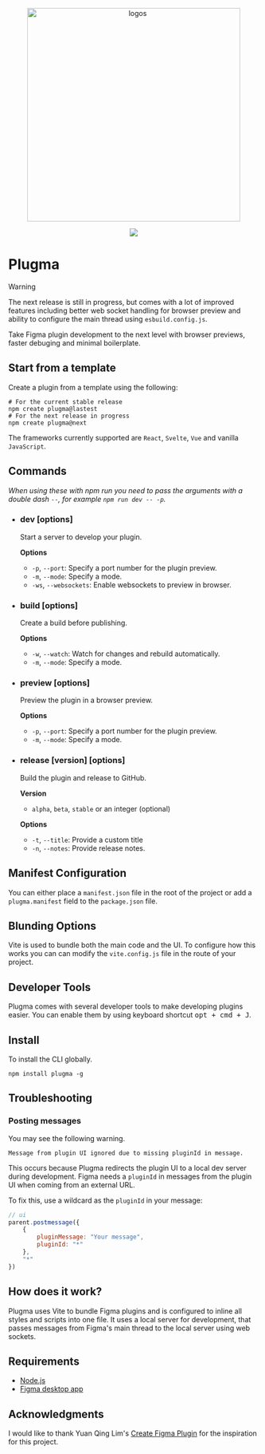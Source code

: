 <p align="center">
  <img width="428" alt="logos" src="https://github.com/gavinmcfarland/plugma/assets/5551/ad6f0a2d-43d5-413d-88f0-4f31374aa148">
</p>

<p align="center">
    <a href="https://www.npmjs.com/package/plugma"><img src="https://img.shields.io/npm/v/plugma.svg"></a>
</p>

# Plugma

> [!WARNING]
> The next release is still in progress, but comes with a lot of improved features including better web socket handling for browser preview and ability to configure the main thread using `esbuild.config.js`.

Take Figma plugin development to the next level with browser previews, faster debuging and minimal boilerplate.

## Start from a template

Create a plugin from a template using the following:

```shell
# For the current stable release
npm create plugma@lastest
# For the next release in progress
npm create plugma@next
```

The frameworks currently supported are `React`, `Svelte`, `Vue` and vanilla `JavaScript`.

<!-- ## Create plugin from template

```shell
npm create plugma@latest
```

Follow the on-screen instructions.

Currently, the only framework supported is `Svelte`. -->

## Commands

_When using these with npm run you need to pass the arguments with a double dash `--`, for example `npm run dev -- -p`._

<!-- ### `plugma init`

Follow the on-screen instructions to create a plugin from a template.

Currently, the only framework supported is `Svelte`. -->

-   ### dev [options]

    Start a server to develop your plugin.

    **Options**

    -   `-p`, `--port`: Specify a port number for the plugin preview.
    -   `-m`, `--mode`: Specify a mode.
    -   `-ws`, `--websockets`: Enable websockets to preview in browser.

-   ### build [options]

    Create a build before publishing.

    **Options**

    -   `-w`, `--watch`: Watch for changes and rebuild automatically.
    -   `-m`, `--mode`: Specify a mode.

-   ### preview [options]

    Preview the plugin in a browser preview.

    **Options**

    -   `-p`, `--port`: Specify a port number for the plugin preview.
    -   `-m`, `--mode`: Specify a mode.

-   ### release [version] [options]

    Build the plugin and release to GitHub.

    **Version**

    -   `alpha`, `beta`, `stable` or an integer (optional)

    **Options**

    -   `-t`, `--title`: Provide a custom title
    -   `-n`, `--notes`: Provide release notes.

<!-- ## Folder structure

Depending on which framework you choose, the files might vary slightly, but the file structure will remain the same.

- `dist` The dist folder is where the outputted plugin code is built. When importing a plugin in Figma, select the `manifest.json` file from this folder.

- `src` All of the source files required for your plugin.

  - `src/main.ts` This file interacts with Figma's Plugin API
  - `src/ui.ts` This file mounts the UI
  - `src/App.jsx` This file contains your UI markup (mandatory for some frameworks)

- `vite.config.ts` Because Plugma uses Vite for bundling, it gives you access to all of Vite's plugins.

- `package.json` Contains the name of our plugin and Figma manifest details in the `plugma.manifest` field. -->

<!-- ## Plugin Folder Structure

Your plugin project will look something like this.

Depending on which framework you choose, the files might vary slightly, but the file structure will remain the same.

- `dist` The dist folder is where the outputted plugin code is built. When importing a plugin in Figma, select the `manifest.json` file from this folder.

- `src` All of the source files required for your plugin.

  - `main.ts` This file interacts with Figma's Plugin API
  - `ui.ts` This file mounts the UI
  - `App.jsx` This file contains your UI markup (mandatory for some frameworks)

- `vite.config.ts` Because Plugma uses Vite for bundling, it gives you access to all of Vite's plugins.

- `package.json` Contains the name of our plugin and Figma manifest details in the `plugma.manifest` field. -->

## Manifest Configuration

You can either place a `manifest.json` file in the root of the project or add a `plugma.manifest` field to the `package.json` file.

## Blunding Options

Vite is used to bundle both the main code and the UI. To configure how this works you can can modify the `vite.config.js` file in the route of your project.

## Developer Tools

Plugma comes with several developer tools to make developing plugins easier. You can enable them by using keyboard shortcut <kbd>opt + cmd + J</kbd>.

<!-- ```jsonc
// package.json
{
  //...

  "plugma": {
    "manifest": {
      "main": "src/main.js",
      "ui": "src/ui.js"
    }
  }
}
``` -->

## Install

To install the CLI globally.

```
npm install plugma -g
```

## Troubleshooting

### Posting messages

You may see the following warning.

```shell
Message from plugin UI ignored due to missing pluginId in message.
```

This occurs because Plugma redirects the plugin UI to a local dev server during development. Figma needs a `pluginId` in messages from the plugin UI when coming from an external URL.

To fix this, use a wildcard as the `pluginId` in your message:

```js
// ui
parent.postmessage({
    {
        pluginMessage: "Your message",
        pluginId: "*"
    },
    "*"
})
```

## How does it work?

Plugma uses Vite to bundle Figma plugins and is configured to inline all styles and scripts into one file. It uses a local server for development, that passes messages from Figma's main thread to the local server using web sockets.

## Requirements

-   [Node.js](https://nodejs.org/en)
-   [Figma desktop app](https://www.figma.com/downloads/)

## Acknowledgments

I would like to thank Yuan Qing Lim's [Create Figma Plugin](https://yuanqing.github.io/create-figma-plugin/) for the inspiration for this project.

